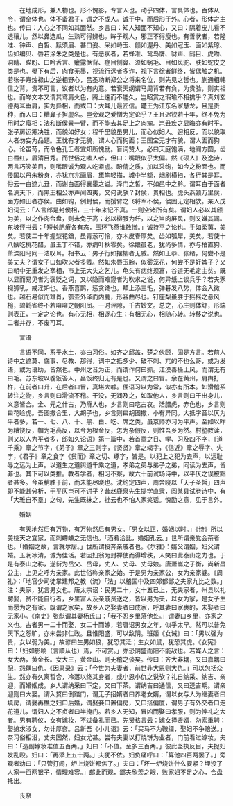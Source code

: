 <!-- { "loadSidebar": true } -->
　　在地成形，兼人物也。形不愧影，专言人也。动乎四体，言具体也。百体从令，谓全体也。体不备君子，谓之不成人。诚于中，而后形于外。心者，形体之主也。传曰：人心之不同如其面然。乡言曰：知人知面不知心，又曰：隔着皮儿看不透穰儿。然以鼻选瓜，生熟可得辨也。眸子观人，邪正不得瘦也。有善状者，若隆准、钟声、白皙、黩须眉、甚口姿、采如峙玉、颜如渥丹、美如冠玉、面如紫琼、齿如编贝、唇若涂朱之类是也。有恶状者，若蜂准、鸷鸟膺、豺声、鸱目、虎吻、洞睛、瞄盼、口吟舌言、癯露惬背、症目侧鼻、须如蜗毛、目如风驼、肤如蛇皮之类是也。璺下有后，肉食无墨，视流行远者多诈，视下言徐者鲜终，皆偶触之机。若张子寿烛禄山之逆相野心，吕圣功断郑公之将来名位，则先见之哲也。蒯通相韩信之背，贵不可言，议者以为有内意。若衰天纲谓马周背若有负，为贵验，则实相也。而岑文本又谓其鸢肩火色，腾上速而不能久，岂昭赏之瑕瑜不相擒乎？真刘玄德两耳垂肩，实为异相，而或曰：大耳儿最匠信。齄王为江东名家慧龙，且是贵种，而人曰：糟鼻子担虚名。岂旁观之爱憎为定论乎？王且迟钦若十年，终不免为用时之瘿相；法和断侯景一臂，而不能去其足上之肉瘤。岂丑疾之显晦亦有时乎。张子房运筹决胜，而貌如好女；程千里貌虽男儿，而心似妇人。迥相反，而以貌取人者勿妄为品题。王忱有才无貌，谓人心而狗面；王国宝无才有貌，谓人面而狗心。论虽苛，而令色孔壬者宜知所愧励。盲词赞人，必曰天庭饱满，地阁方圆，齿白唇红，眉清目秀。而世俗之嗤人者，但曰：嘴眼似乎太偏。然《硕人》及逸诗，两言巧笑美目，则嘴眼诚为观人吃紧虚。盼倩之质，加以采绚，如今之粉面也。而倭国以丹朱粉身，亦犹京兆画眉，黛笔轻描，城中半额，烟刷横扫，各行其是耳。俗云一白遮九丑，而谢白面得襄墨之谥。泽门之皙，不如邑中之黔。谓耳白于面者名满天下，而黑王相公亦声闻四夷，又何说欤？封侯，贵相也。虎头燕颔万里侯，面方如田者亦侯。曲如钩，例封侯，而猨臂之飞将军不侯，侯固无定相欤。某人戊妇词云：「人言郎是封侯相，三十年来记不真。一则空诸所有矣。谓妇人必以其颀为美，以之作肉台盘，则未免于高；必以柳腰为纤，以之当肉屏风，则又嫌其漏。东坡评书云：「短长肥瘠各有态，玉环飞燕谁敢憎。」诚持平之论也。手如柔荑，美矣。若使二十年握梨花鎗，虽青葱可怜，亦木皮春厚矣。齿如瓠犀，美矣。若使十八姨吃桃花醋，虽玉丁不错，亦病叶秋零矣。徐娘虽老，犹尚多情，亦与柏直狗、萧溧阳马同一浩叹耳。相书云：男子行如摆柳者无威。然如王恭、张绪，何尝不是美丈夫？谓女子口如吹火者多贱。然如朱唇玉腕，似雾笼花，何尝不是好婢子？又曰朝中无重发之宰相，市上无大头之乞儿。龟头有痣终须富，谷道无毛定主贫。既以显而易见者为褒贬之词，又以隐而难窥者为吹求之说，何异纸上谈兵乎？若夫豕视狮吼，戒淫妒也。香燕喜鹊，惩贪谗也。颊上添三毛，弹碁发八势，体会入微也。越石易似而难肖，瓠壶外泽而内鹿，形容曲尽也。钉座梨虽胜于摇摇之悬风槌，碧鹳雀终不若噰噰之朝阳凤。一时评隙，千古妙文。总之，心庄则体舒，形端则表正，一定之论也。有心无相，相逐心生；有相无心，相随心转。转移之说也。二者并存，不废可耳。 

　　言语 

　　言语不同，系乎水土，亦由习俗。如齐之邱盖，楚之伙颐，固是方言。若前人诗中之遮莫、底事、尽教、那得，词中之抵多少、破不刺、兀的不也么哥，或为发语，或为语助，皆然也。中州之音为正，而谓作何曰抓。江漠善操土风，而谓无有曰毛。苏东坡以毳饭答人，畠饭终归无有是也。又谓之曰冒。余在黄州，肩舆打杵，在前者曰升，在后者曰冒，真堪大噱。俚语习以为常，似亦有所本。如滑稽系转注之物，乡言则曰滑流不稽。干没，无润及之，如取他人，乡言则曰干出身儿，义意皆合。金、元之什古，乃瘠人也，乡言则曰吃古哀。活腊虎，赤色也，乡言则曰花睑虎。吾图撒合里，大胡子也，乡言则曰胡图撒，小有异同。大抵字音以仄为平者多，若一、七、八、十、黑、白、吃、席之类，虽京师亦习为平声。至如以昨为糟饶反，帽为毛高反，以今为根金反，怎为杂假反，则惟吾乡为然。村塾教读，则又以人为平者多，郎如久论语》第一篇中，若首章之日、学、习及四不字，《道千乘》章之节字，《弟子》章之三则字，《贤贤》章之竭字，《信近》章之辱字、失宇，《君子》章之食字《贫而》章之切、琢字，皆是。以犯上之犯为去声，以远耻辱之远为上声。以道生之道舆道千乘之道，孝弟之弟与弟子之弟，同读为去声，皆非也。其下可以类推。教者学者，相习不察，故六十前试场诗中，以平仄之误被黜者甚多。今虽稍胜于前，而未能尽晓也。沈约定四声，周舍晓以「天子圣哲」四声即不能甚分析，于平仄岂可不讲乎？昔赵鹿泉先生提学直隶，阅某县试卷诗中，有「大雅自不羣」之句，先生既抹之，批云也不怕人家笑话。愧励之意，见于言外。 

　　婚姻 

　　有天地然后有万物，有万物然后有男女。「男女以正，婚姻以时。」《诗》所以美桃天之宜家，而刺螮蝀之无信也。「酒肴洽比，婚姻孔云。」世所谓亲党会茶者也。「婚姻之故，言就尔居。」世所谓投奔亲戚者也。《尔雅》：婿父谓姻，妇父谓婚。玉润冰清，诚为佳话。若因妇翁为封禅使而得增秩，人笑曰此泰山之力也。于是有泰山之称，遂衍为岳父、岳母，丈人、丈母、丈母娘。唐萧嵩之子衡，尚新昌公主，上见之呼为亲家。此世俗称亲家之始。于是男为亲家公，女为亲家婆。《周礼》：「地官少司徒掌建邦之教（流）「法」以稽国中及四郊都鄙之夫家九比之数。」注：夫家，犹言男女也。唐太宗诏：民男二十，女十五已上，无夫家者，州县以礼聘娶，贫不能自行者，乡里富人及亲戚资送之，皆以男为夫，以女为家，是女子生而愿为之有家。既谓之家矣，故乡人之娶妻者曰成家，呼其妻曰家裹的，未娶者曰无家小。《南史》张彪谓其妻杨氏曰：「我不忍乡里落他处。」谓妻曰乡里，亦家之义也。古者男一二十而娶，女二十而嫁，若唐诏男女之年，似乎太早。然可以普免天下之怨旷，亦未尝非仁政。且惟阳盛，可以敌阴。班姬《女诫》曰：「男以强为贵，女以弱为美。」故谚曰生男如狼，犹恐其泜；生女如鼠，犹恐其虎。《女宪》曰：「妇如影响（言顺从也）焉，不可赏。」亦恐阴盛而阳不能敌也。若媒人之言：女大两，黄金长。女大三，黄金山。则无稽之谈矣。传曰：齐大非耦，又曰嘉耦曰配，怨耦曰仇。《因果录》云：「今世为夫妻者，前世非大恩则大仇。」可以包括众生。然亦有久离暂合，冷落以终其身者，或小恩小仇之说欤？礼自纳采、纳吉、亲迎，而婚姻成。乡人谓纳采曰下定，又曰下茶。谓纳吉曰通信，又曰送吉期。谓亲迎则曰大娶。谓入赘曰倒踏门，谓无子招婿者曰养老女婿，谓以女与人为继妻者曰填房，谓娶再醮之妇曰后婚，谓娶妾曰置偏房，又曰搭偏厦，谓男子有外交者曰走花道儿，谓妇人之不贞者曰半掩门。若乡人无知，冒凶而娶曰孝服，则为悖礼之大者。男有聘仪，女有嫁妆，不过备礼而已。先贤格言云：嫁女择贤婿，勿索重聘；娶媳求淑女，勿计厚奁。吕新吾《小儿语》云：「买马不为鞍缰，娶妇不争赔送。」奈习俗相沿，丈夫固然，妇女尤甚。尝有夫妻以打烧饼为业者，门前看过嫁妆，夫曰：「造副嫁妆准值五百两。」妇曰：「不值。至多三百两。」彼此坚执反目，夫捉妇发乱殴。妇曰：「再添上五十两。」夫犹不依。妇负痛呼曰：「算他四百两罢了。」旁观者劝曰：「只管打闹，炉上烧饼都焦了。」夫曰：「坏一炉烧饼什么要紧？埋没了人家一百两银子，情理难容。」郎此而观，鄙夫欣羡之眼，败家妇不足之心，合盘托出。 

　　丧祭 

